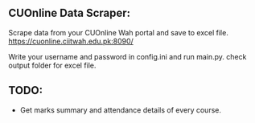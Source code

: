 CUOnline Data Scraper:
----------------------

Scrape data from your CUOnline Wah portal and save to excel file.
https://cuonline.ciitwah.edu.pk:8090/

Write your username and password in config.ini and run main.py.
check output folder for excel file.

TODO:
-----
- Get marks summary and attendance details of every course.